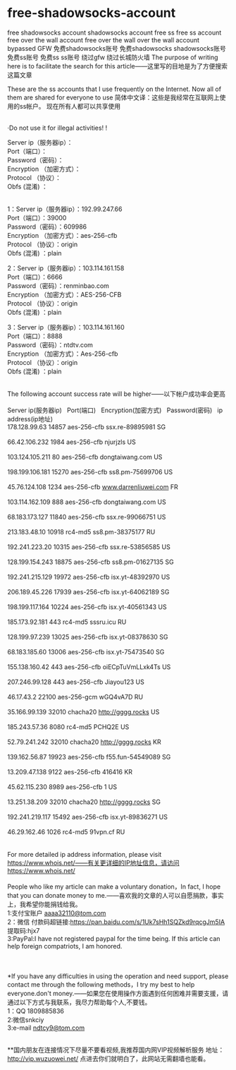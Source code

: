 # free-shadowsocks-account
free shadowsocks account shadowsocks account free ss free ss account free over the wall account free over the wall over the wall account bypassed GFW 免费shadowsocks账号 免费shadowsocks shadowsocks账号 免费ss账号 免费ss ss账号 绕过gfw 绕过长城防火墙 The purpose of writing here is to facilitate the search for this article——这里写的目地是为了方便搜索这篇文章

These are the ss accounts that I use frequently on the Internet. Now all of them are shared for everyone to use&nbsp;简体中文译：这些是我经常在互联网上使用的ss帐户。 现在所有人都可以共享使用

<br>·Do not use it for illegal activities! !

Server ip（服务器ip）：
<br>Port（端口）：
<br>Password（密码）：
<br>Encryption （加密方式）：
<br>Protocol （协议）：
<br> Obfs (混淆) ：

<br>1：Server ip（服务器ip）：192.99.247.66 
<br>Port（端口）：39000
<br>Password（密码）：609986
<br>Encryption （加密方式）：aes-256-cfb
<br>Protocol （协议）：origin
<br> Obfs (混淆) ：plain

2：Server ip（服务器ip）：103.114.161.158
<br>Port（端口）：6666
<br>Password（密码）：renminbao.com
<br>Encryption （加密方式）：AES-256-CFB
<br>Protocol （协议）：origin
<br> Obfs (混淆) ：plain

3：Server ip（服务器ip）：103.114.161.160
<br>Port（端口）：8888
<br>Password（密码）：ntdtv.com
<br>Encryption （加密方式）：Aes-256-cfb
<br>Protocol （协议）：origin
<br> Obfs (混淆) ：plain
&nbsp;

<br>The following account success rate will be higher——以下帐户成功率会更高
<br>
<br>Server ip(服务器ip)&nbsp;&nbsp;&nbsp;Port(端口)&nbsp;&nbsp;&nbsp;Encryption(加密方式)&nbsp;&nbsp;&nbsp;Password(密码)&nbsp;&nbsp;&nbsp;ip address(ip地址)
<br>178.128.99.63	14857	aes-256-cfb	ssx.re-89895981	SG	
<br>66.42.106.232	1984	aes-256-cfb	njurjzls	US	
<br>103.124.105.211	80	aes-256-cfb	dongtaiwang.com	US	
<br>198.199.106.181	15270	aes-256-cfb	ss8.pm-75699706	US	
<br>45.76.124.108	1234	aes-256-cfb	www.darrenliuwei.com	FR	
<br>103.114.162.109	888	aes-256-cfb	dongtaiwang.com	US	
<br>68.183.173.127	11840	aes-256-cfb	ssx.re-99066751	US	
<br>213.183.48.10	10918	rc4-md5	ss8.pm-38375177	RU	
<br>192.241.223.20	10315	aes-256-cfb	ssx.re-53856585	US	
<br>128.199.154.243	18875	aes-256-cfb	ss8.pm-01627135	SG	
<br>192.241.215.129	19972	aes-256-cfb	isx.yt-48392970	US	
<br>206.189.45.226	17939	aes-256-cfb	isx.yt-64062189	SG	
<br>198.199.117.164	10224	aes-256-cfb	isx.yt-40561343	US	
<br>185.173.92.181	443	rc4-md5	sssru.icu	RU	
<br>128.199.97.239	13025	aes-256-cfb	isx.yt-08378630	SG	
<br>68.183.185.60	13006	aes-256-cfb	isx.yt-75473540	SG	
<br>155.138.160.42	443	aes-256-cfb	oiECpTuVmLLxk4Ts	US	
<br>207.246.99.128	443	aes-256-cfb	Jiayou123	US	
<br>46.17.43.2	22100	aes-256-gcm	wGQ4vA7D	RU	
<br>35.166.99.139	32010	chacha20	http://gggg.rocks	US	
<br>185.243.57.36	8080	rc4-md5	PCHQ2E	US	
<br>52.79.241.242	32010	chacha20	http://gggg.rocks	KR	
<br>139.162.56.87	19923	aes-256-cfb	f55.fun-54549089	SG	
<br>13.209.47.138	9122	aes-256-cfb	416416	KR	
<br>45.62.115.230	8989	aes-256-cfb	1	US	
<br>13.251.38.209	32010	chacha20	http://gggg.rocks	SG	
<br>192.241.219.117	15492	aes-256-cfb	isx.yt-89836271		US	
<br>46.29.162.46	1026	rc4-md5	91vpn.cf	RU	
<br>
<br>For more detailed ip address information, please visit https://www.whois.net/——有关更详细的IP地址信息，请访问https://www.whois.net/
<br>
<br>People who like my article can make a voluntary donation，In fact, I hope that you can donate money to me.——喜欢我的文章的人可以自愿捐款，事实上，我希望你能捐钱给我。
<br>1:支付宝账户 aaaa32110@tom.com
<br>2：微信 付款码超链接:https://pan.baidu.com/s/1Uk7sHh1SQZkd9rqcgJm5IA 提取码:hjx7 
<br>3:PayPal:I have not registered paypal for the time being. If this article can help foreign compatriots, I am honored.
<br>
<br>
<br>
<br>*If you have any difficulties in using the operation and need support, please contact me through the following methods，I try my best to help everyone.don't money.——如果您在使用操作方面遇到任何困难并需要支援，请通过以下方式与我联系，我尽力帮助每个人,不要钱。
<br>1：QQ 1809885836
<br>2:微信snkciy
<br>3:e-mail ndtcy9@tom.com

<br>**国内朋友在连接情况下尽量不要看视频,我推荐国内网VIP视频解析服务 地址：http://vip.wuzuowei.net/ 点进去你们就明白了，此网站无需翻墙也能看。
